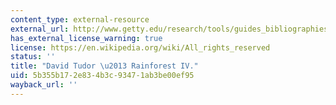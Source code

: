 ```yaml
---
content_type: external-resource
external_url: http://www.getty.edu/research/tools/guides_bibliographies/david_tudor/av/rainforest.html
has_external_license_warning: true
license: https://en.wikipedia.org/wiki/All_rights_reserved
status: ''
title: "David Tudor \u2013 Rainforest IV."
uid: 5b355b17-2e83-4b3c-9347-1ab3be00ef95
wayback_url: ''
---
```

